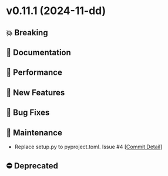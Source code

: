 <!-- TEMPLATE
# v0.0.0 (yyyy-mm-dd)
## 💥 Breaking
## 📝 Documentation
## 🚀 Performance
## 🌟 New Features
## 🐛 Bug Fixes
## 🔧 Maintenance
## ⛔️ Deprecated
+ commitMessage. Issue #XX [[Commit Detail](https://github.com/akikuno/DAJIN2/commit/xxxxx)]
-->

<!-- ############################################################# # -->

# v0.11.1 (2024-11-dd)

## 💥 Breaking
## 📝 Documentation
## 🚀 Performance
## 🌟 New Features
## 🐛 Bug Fixes
## 🔧 Maintenance

+ Replace setup.py to pyproject.toml. Issue #4 [[Commit Detail](https://github.com/akikuno/DAJIN2/commit/16b861ac3851f70e02e7c6565280caff7b1f63b7)]

## ⛔️ Deprecated
